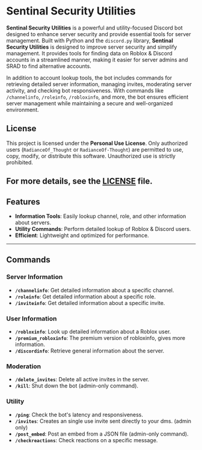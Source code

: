# Sentinal Security Utilities

**Sentinal Security Utilities** is a powerful and utility-focused Discord bot designed to enhance server security and provide essential tools for server management. Built with Python and the `discord.py` library, **Sentinal Security Utilities** is designed to improve server security and simplify management. It provides tools for finding data on Roblox & Discord accounts in a streamlined manner, making it easier for server admins and SRAD to find alternative accounts.  

In addition to account lookup tools, the bot includes commands for retrieving detailed server information, managing invites, moderating server activity, and checking bot responsiveness. With commands like `/channelinfo`, `/roleinfo`, `/robloxinfo`, and more, the bot ensures efficient server management while maintaining a secure and well-organized environment.

## License

This project is licensed under the **Personal Use License**. Only authorized users (`RadianceOf_Thought` or `RadianceOf-Thought`) are permitted to use, copy, modify, or distribute this software. Unauthorized use is strictly prohibited.

For more details, see the [LICENSE](LICENSE) file.
---

## Features

- **Information Tools**: Easily lookup channel, role, and other information about servers.
- **Utility Commands**: Perform detailed lookup of Roblox & Discord users.
- **Efficient**: Lightweight and optimized for performance.
---

## Commands

### Server Information
- **`/channelinfo`**: Get detailed information about a specific channel.
- **`/roleinfo`**: Get detailed information about a specific role.
- **`/inviteinfo`**: Get detailed information about a specific invite.

### User Information
- **`/robloxinfo`**: Look up detailed information about a Roblox user.
- **`/premium_robloxinfo`**: The premium version of robloxinfo, gives more information.
- **`/discordinfo`**: Retrieve general information about the server.

### Moderation
- **`/delete_invites`**: Delete all active invites in the server.
- **`/kill`**: Shut down the bot (admin-only command).

### Utility
- **`/ping`**: Check the bot's latency and responsiveness.
- **`/invites`**: Creates an single use invite sent directly to your dms. (admin only)
- **`/post_embed`**: Post an embed from a JSON file (admin-only command).
- **`/checkreactions`**: Check reactions on a specific message.

